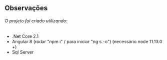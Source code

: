 ## Observações
###### O projeto foi criado utilizando:
 - .Net Core 2.1
 - Angular 8 (rodar "npm i" / para iniciar "ng s -o") (necessário node 11.13.0 +)
 - Sql Server
